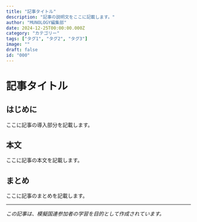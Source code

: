 ```yaml
---
title: "記事タイトル"
description: "記事の説明文をここに記載します。"
author: "MUNOLOGY編集部"
date: 2024-12-25T00:00:00.000Z
category: "カテゴリー"
tags: ["タグ1", "タグ2", "タグ3"]
image: ""
draft: false
id: "000"
---
```


# 記事タイトル

## はじめに

ここに記事の導入部分を記載します。

## 本文

ここに記事の本文を記載します。

## まとめ

ここに記事のまとめを記載します。

---

*この記事は、模擬国連参加者の学習を目的として作成されています。* 